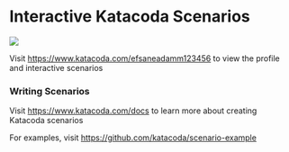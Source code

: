# Interactive Katacoda Scenarios

[![](http://shields.katacoda.com/katacoda/efsaneadamm123456/count.svg)](https://www.katacoda.com/efsaneadamm123456 "Get your profile on Katacoda.com")

Visit https://www.katacoda.com/efsaneadamm123456 to view the profile and interactive scenarios

### Writing Scenarios
Visit https://www.katacoda.com/docs to learn more about creating Katacoda scenarios

For examples, visit https://github.com/katacoda/scenario-example
